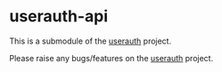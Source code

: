 # userauth-api

This is a submodule of the [userauth](https://github.com/impress-dev/userauth) project.

Please raise any bugs/features on the [userauth](https://github.com/impress-dev/userauth) project.
